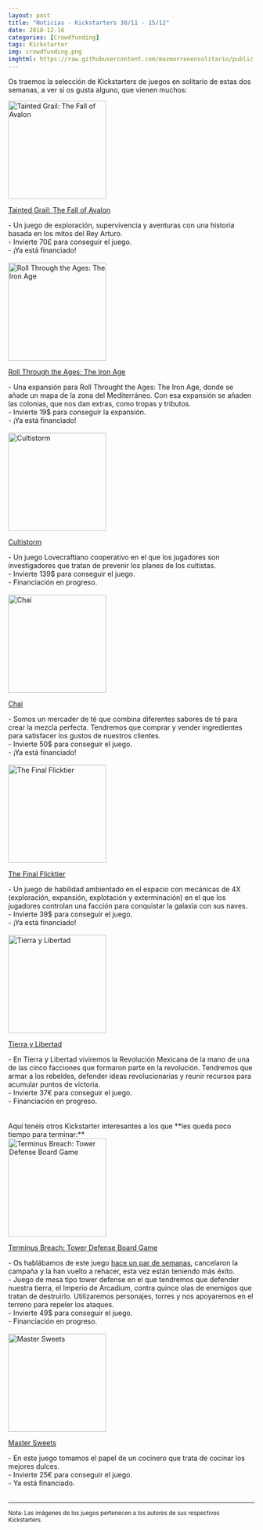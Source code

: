 ```yaml
---
layout: post
title: "Noticias - Kickstarters 30/11 - 15/12"
date: 2018-12-16
categories: [Crowdfunding]
tags: Kickstarter
img: crowdfunding.png
imghtml: https://raw.githubusercontent.com/mazmorreoensolitario/public-images/master/crowdfunding/crowdfunding-18-1130-1216.jpg
---
```


Os traemos la selección de Kickstarters de juegos en solitario de estas dos
semanas, a ver si os gusta alguno, que vienen muchos:


<div class="row">
    <div class="col-md-3">
        <img width="200" height="200"
            src="https://ksr-ugc.imgix.net/assets/023/480/231/638dabea3fc59d14ed9b2b7ff2f976bc_original.jpg?ixlib=rb-1.1.0&w=680&fit=max&v=1544028031&auto=format&gif-q=50&q=92&s=d6c58840d26d127f0ea35ee058e1770a"
        class="img-thumbnail" alt="Tainted Grail: The Fall of Avalon">
    </div>
    <div class="col-md-9">
        <p>
            <a href="https://www.kickstarter.com/projects/awakenrealms/tainted-grail-the-fall-of-avalon">
                Tainted Grail: The Fall of Avalon
            </a>
        </p>
         - Un juego de exploración, supervivencia y aventuras con una historia
          basada en los mitos del Rey Arturo.
          <br>
          - Invierte 70£ para conseguir el juego.
          <br>
          - ¡Ya está financiado!
    </div>
</div>
<br>

<div class="row">
    <div class="col-md-3">
        <img width="200" height="200"
            src="https://ksr-ugc.imgix.net/assets/023/483/430/1dbe92766a517f0791888914537b5191_original.png?ixlib=rb-1.1.0&w=680&fit=max&v=1544046501&auto=format&gif-q=50&lossless=true&s=d19e2243fc3441867673e84e8227fa4c"
        class="img-thumbnail" alt="Roll Through the Ages: The Iron Age">
    </div>
    <div class="col-md-9">
        <p>
            <a href="https://www.kickstarter.com/projects/eagle-gryphon/roll-through-the-ages-the-iron-age-by-tom-lehmann">
                Roll Through the Ages: The Iron Age
            </a>
        </p>
         - Una expansión para Roll Throught the Ages: The Iron Age, donde se
          añade un mapa de la zona del Mediterráneo. Con esa expansión se
          añaden las colonias, que nos dan extras, como tropas y tributos.
          <br>
          - Invierte 19$ para conseguir la expansión.
          <br>
          - ¡Ya está financiado!
    </div>
</div>
<br>

<div class="row">
    <div class="col-md-3">
        <img width="200" height="200"
            src="https://ksr-ugc.imgix.net/assets/023/466/843/e99e4f171e33e9e2b0820a622c60a2eb_original.jpg?ixlib=rb-1.1.0&w=680&fit=max&v=1543926206&auto=format&gif-q=50&q=92&s=17218dc029790bf6ddac22e23ec5432f"
        class="img-thumbnail" alt="Cultistorm">
    </div>
    <div class="col-md-9">
        <p>
            <a href="https://www.kickstarter.com/projects/977404880/cultistorm-more-than-an-ordinary-board-game">
                Cultistorm
            </a>
        </p>
         - Un juego Lovecraftiano cooperativo en el que los jugadores
          son investigadores que tratan de prevenir los planes de los cultistas.
          <br>
          - Invierte 139$ para conseguir el juego.
          <br>
          - Financiación en progreso.
    </div>
</div>
<br>

<div class="row">
    <div class="col-md-3">
        <img width="200" height="200"
            src="https://ksr-ugc.imgix.net/assets/023/467/942/9c5e6e4ac96bdcd4e40665e1215a1c98_original.png?ixlib=rb-1.1.0&w=680&fit=max&v=1543934269&auto=format&gif-q=50&lossless=true&s=244e6a34e6aac6f510e9c36bfaa9cfcd"
        class="img-thumbnail" alt="Chai">
    </div>
    <div class="col-md-9">
        <p>
            <a href="https://www.kickstarter.com/projects/strider88/chaian-immersive-tea-board-game">
                Chai
            </a>
        </p>
         - Somos un mercader de té que combina diferentes sabores de té para
          crear la mezcla perfecta. Tendremos que comprar y vender ingredientes
          para satisfacer los gustos de nuestros clientes.
          <br>
          - Invierte 50$ para conseguir el juego.
          <br>
          - ¡Ya está financiado!
    </div>
</div>
<br>

<div class="row">
    <div class="col-md-3">
        <img width="200" height="200"
            src="https://ksr-ugc.imgix.net/assets/023/086/049/d47944b4cf6a8b2767232b2f1a28a0f2_original.png?ixlib=rb-1.1.0&w=680&fit=max&v=1540954808&auto=format&gif-q=50&lossless=true&s=081e040abaf8b6a415daaaa6917e27ca"
        class="img-thumbnail" alt="The Final Flicktier">
    </div>
    <div class="col-md-9">
        <p>
            <a href="https://www.kickstarter.com/projects/105507699/the-final-flicktier-relaunch">
                The Final Flicktier
            </a>
        </p>
         - Un juego de habilidad ambientado en el espacio con mecánicas de 4X
         (exploración, expansión, explotación y exterminación) en el que los
         jugadores controlan una facción para conquistar la galaxia con sus
         naves. 
          <br>
          - Invierte 39$ para conseguir el juego.
          <br>
          - ¡Ya está financiado!
    </div>
</div>
<br>

<div class="row">
    <div class="col-md-3">
        <img width="200" height="200"
            src="https://ksr-ugc.imgix.net/assets/023/342/000/34f6e703a3c13316a52e9a7f4bcffacf_original.jpg?ixlib=rb-1.1.0&w=680&fit=max&v=1542811915&auto=format&gif-q=50&q=92&s=7af321f5a586c528b4445f8e17e820f3"
        class="img-thumbnail" alt="Tierra y Libertad">
    </div>
    <div class="col-md-9">
        <p>
            <a href="https://www.kickstarter.com/projects/malinchegames/tierra-y-libertad-the-revolution-game">
                Tierra y Libertad
            </a>
        </p>
         - En Tierra y Libertad viviremos la Revolución Mexicana de la mano de
          una de las cinco facciones que formaron parte en la
          revolución. Tendremos que armar a los rebeldes, defender ideas
          revolucionarias y reunir recursos para acumular puntos de victoria.
          <br>
          - Invierte 37€ para conseguir el juego.
          <br>
          - Financiación en progreso.
    </div>
</div>
<br>

<br>
Aquí tenéis otros Kickstarter interesantes a los que **les queda poco tiempo
para terminar:**

<div class="row">
    <div class="col-md-3">
        <img width="200" height="200"
            src="https://ksr-ugc.imgix.net/assets/023/474/388/d657dace8a646e240d2127e4780a0293_original.jpg?ixlib=rb-1.1.0&w=680&fit=max&v=1543975797&auto=format&gif-q=50&q=92&s=a49dec30e8b4557d7bfd30aae5df1982"
        class="img-thumbnail" alt="Terminus Breach: Tower Defense Board Game">
    </div>
    <div class="col-md-9">
        <p>
            <a href="https://www.kickstarter.com/projects/171911911/terminus-breach-tower-defense-board-game">
                Terminus Breach: Tower Defense Board Game
            </a>
        </p>
         - Os hablábamos de este juego <a
           href="https://mazmorreoensolitario.github.io/2018/11/08/noticias-crowdfunding-1102-1108/">hace
           un par de semanas</a>, 
           cancelaron la campaña y la han vuelto a rehacer, esta vez están
           teniendo más éxito.
        <br>
         - Juego de mesa tipo tower defense en el que tendremos que defender 
          nuestra tierra, el Imperio de Arcadium, contra quince olas de
          enemigos que tratan de destruirlo. Utilizaremos personajes, torres
          y nos apoyaremos en el terreno para repeler los ataques.
          <br>
          - Invierte 49$ para conseguir el juego.
          <br>
          - Financiación en progreso.
    </div>
</div>
<br>

<div class="row">
    <div class="col-md-3">
        <img width="200" height="200"
            src="https://ksr-ugc.imgix.net/assets/023/553/792/8ccfa8d6ca7525f3d5d925a0096967ed_original.png?ixlib=rb-1.1.0&w=680&fit=max&v=1544735456&auto=format&gif-q=50&lossless=true&s=693c6c2ef0602bdaa9db7f1a6076f3e6"
        class="img-thumbnail" alt="Master Sweets">
    </div>
    <div class="col-md-9">
        <p>
            <a href="https://www.kickstarter.com/projects/446077073/mastersweets">
                Master Sweets
            </a>
        </p>
         - En este juego tomamos el papel de un cocinero que trata de cocinar
          los mejores dulces.
          <br>
          - Invierte 25€ para conseguir el juego.
          <br>
          - Ya está financiado.
    </div>
</div>

<br>
<hr>

<small>Nota: Las imágenes de los juegos pertenecen a los autores de sus
respectivos Kickstarters.</small>
